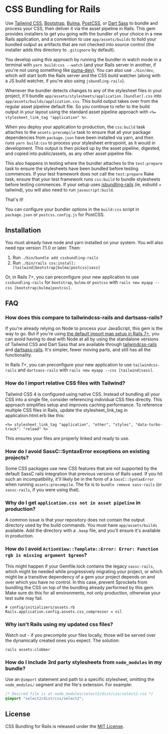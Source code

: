 # CSS Bundling for Rails

Use [Tailwind CSS](https://tailwindcss.com), [Bootstrap](https://getbootstrap.com/), [Bulma](https://bulma.io/), [PostCSS](https://postcss.org), or [Dart Sass](https://sass-lang.com/) to bundle and process your CSS, then deliver it via the asset pipeline in Rails. This gem provides installers to get you going with the bundler of your choice in a new Rails application, and a convention to use `app/assets/builds` to hold your bundled output as artifacts that are not checked into source control (the installer adds this directory to `.gitignore` by default).

You develop using this approach by running the bundler in watch mode in a terminal with `yarn build:css --watch` (and your Rails server in another, if you're not using something like [puma-dev](https://github.com/puma/puma-dev)). You can also use `./bin/dev`, which will start both the Rails server and the CSS build watcher (along with a JS build watcher, if you're also using `jsbundling-rails`).

Whenever the bundler detects changes to any of the stylesheet files in your project, it'll bundle `app/assets/stylesheets/application.[bundler].css` into `app/assets/builds/application.css`. This build output takes over from the regular asset pipeline default file. So you continue to refer to the build output in your layout using the standard asset pipeline approach with `<%= stylesheet_link_tag "application" %>`.

When you deploy your application to production, the `css:build` task attaches to the `assets:precompile` task to ensure that all your package dependencies from `package.json` have been installed via yarn, and then runs `yarn build:css` to process your stylesheet entrypoint, as it would in development. This output is then picked up by the asset pipeline, digested, and copied into public/assets, as any other asset pipeline file.

This also happens in testing where the bundler attaches to the `test:prepare` task to ensure the stylesheets have been bundled before testing commences. If your test framework does not call the `test:prepare` Rake task, ensure that your test framework runs `css:build` to bundle stylesheets before testing commences. If your setup uses [jsbundling-rails](https://github.com/rails/jsbundling-rails) (ie, esbuild + tailwind), you will also need to run `javascript:build`.

That's it!

You can configure your bundler options in the `build:css` script in `package.json` or `postcss.config.js` for PostCSS.

## Installation

You must already have node and yarn installed on your system. You will also need npx version 7.1.0 or later. Then:

1. Run `./bin/bundle add cssbundling-rails`
2. Run `./bin/rails css:install:[tailwind|bootstrap|bulma|postcss|sass]`

Or, in Rails 7+, you can preconfigure your new application to use `cssbundling-rails` for `bootstrap`, `bulma` or `postcss` with `rails new myapp --css [bootstrap|bulma|postcss]`.

## FAQ

### How does this compare to tailwindcss-rails and dartsass-rails?

If you're already relying on Node to process your JavaScript, this gem is the way to go. But if you're using [the default import map setup in Rails 7+](https://github.com/rails/importmap-rails/), you can avoid having to deal with Node at all by using the standalone versions of Tailwind CSS and Dart Sass that are available through [tailwindcss-rails](https://github.com/rails/tailwindcss-rails/) and [dartsass-rails](https://github.com/rails/dartsass-rails/). It's simpler, fewer moving parts, and still has all the functionality.

In Rails 7+, you can preconfigure your new application to use `tailwindcss-rails` and `dartsass-rails` with `rails new myapp --css [tailwind|sass]`.

### How do I import relative CSS files with Tailwind?

Tailwind CSS 4 is configured using native CSS. Instead of bundling all your CSS into a single file, consider referencing individual CSS files directly. This approach simplifies setup and improves caching performance. To reference multiple CSS files in Rails, update the stylesheet_link_tag in application.html.erb like this:

```erb
<%= stylesheet_link_tag "application", "other", "styles", "data-turbo-track": "reload" %>
```

This ensures your files are properly linked and ready to use.

### How do I avoid SassC::SyntaxError exceptions on existing projects?

Some CSS packages use new CSS features that are not supported by the default SassC rails integration that previous versions of Rails used. If you hit such an incompatibility, it'll likely be in the form of a `SassC::SyntaxError` when running `assets:precompile`. The fix is to `bundle remove sass-rails` (or `sassc-rails`, if you were using that).

### Why do I get `application.css not in asset pipeline` in production?

A common issue is that your repository does not contain the output directory used by the build commands. You must have `app/assets/builds` available. Add the directory with a `.keep` file, and you'll ensure it's available in production.

### How do I avoid `ActionView::Template::Error: Error: Function rgb is missing argument $green`?

This might happen if your Gemfile.lock contains the legacy `sassc-rails`, which might be needed while progressively migrating your project, or which might be a transitive dependency of a gem your project depends on and over which you have no control. In this case, prevent Sprockets from bundling the CSS on top of the bundling already performed by this gem. Make sure do this for all environments, not only production, otherwise your test suite may fail.

```
# config/initializers/assets.rb
Rails.application.config.assets.css_compressor = nil
```

### Why isn't Rails using my updated css files?

Watch out - if you precompile your files locally, those will be served over the dynamically created ones you expect. The solution:

```shell
rails assets:clobber
```

### How do I include 3rd party stylesheets from `node_modules` in my bundle?

Use an `@import` statement and path to a specific stylesheet, omitting the `node_modules/` segment and the file's extension. For example:

```scss
/* Desired file is at node_modules/select2/dist/css/select2.css */
@import "select2/dist/css/select2";
```

## License

CSS Bundling for Rails is released under the [MIT License](https://opensource.org/licenses/MIT).
